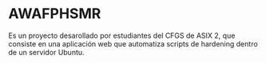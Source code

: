 # AWAFPHSMR
Es un proyecto desarollado por estudiantes del CFGS de ASIX 2, que consiste en una aplicación web que automatiza scripts de hardening dentro de un servidor Ubuntu.
